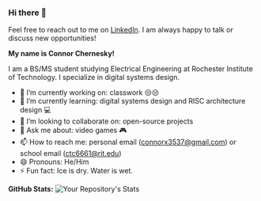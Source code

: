 ### Hi there 👋

Feel free to reach out to me on [LinkedIn](https://www.linkedin.com/in/connor-chernesky). I am always happy to talk or discuss new opportunities!

**My name is Connor Chernesky!**

I am a BS/MS student studying Electrical Engineering at Rochester Institute of Technology. I specialize in digital systems design.

- 🔭 I’m currently working on: classwork 😒😒
- 🌱 I’m currently learning: digital systems design and RISC architecture design 💻
- 👯 I’m looking to collaborate on: open-source projects
- 💬 Ask me about: video games 🎮
- 📫 How to reach me: personal email (connorx3537@gmail.com) or school email (ctc6661@rit.edu)
- 😄 Pronouns: He/Him
- ⚡ Fun fact: Ice is dry. Water is wet.

**GitHub Stats:**
![Your Repository's Stats](https://github-readme-stats.vercel.app/api?username=Connor-Chernesky&show_icons=true)
